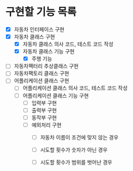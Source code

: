 # 구현할 기능 목록
- [x] 자동차 인터페이스 구현
- [x] 자동차 클래스 구현
    - [x] 자동차 클래스 의사 코드, 테스트 코드 작성
    - [x] 자동차 클래스 기능 구현
        - [x] 주행 기능
- [ ] 자동차팩터리 추상클래스 구현
- [ ] 자동차팩토리 클래스 구현
- [ ] 어플리케이션 클래스 구현
    - [ ] 어플리케이션 클래스 의사 코드, 테스트 코드 작성
    - [ ] 어플리케이션 클래스 기능 구현
        - [ ] 입력부 구현
        - [ ] 출력부 구현
        - [ ] 동작부 구현
        - [ ] 예외처리 구현
            - [ ] 자동차 이름이 조건에 맞지 않는 경우
            - [ ] 시도할 횟수가 숫자가 아닌 경우
            - [ ] 시도할 횟수가 범위를 벗어난 경우
            
